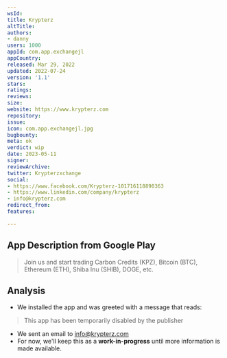 ```yaml
---
wsId: 
title: Krypterz
altTitle: 
authors: 
- danny
users: 1000
appId: com.app.exchangejl
appCountry: 
released: Mar 29, 2022
updated: 2022-07-24
version: '1.1'
stars: 
ratings: 
reviews: 
size: 
website: https://www.krypterz.com
repository: 
issue: 
icon: com.app.exchangejl.jpg
bugbounty: 
meta: ok
verdict: wip
date: 2023-05-11
signer: 
reviewArchive: 
twitter: Krypterzxchange
social: 
- https://www.facebook.com/Krypterz-101716118890363
- https://www.linkedin.com/company/krypterz
- info@krypterz.com
redirect_from: 
features: 

---
```


## App Description from Google Play 

> Join us and start trading Carbon Credits (KPZ), Bitcoin (BTC), Ethereum (ETH), Shiba Inu (SHIB), DOGE, etc.

## Analysis 

- We installed the app and was greeted with a message that reads:

> This app has been temporarily disabled by the publisher

- We sent an email to info@krypterz.com 
- For now, we'll keep this as a **work-in-progress** until more information is made available.